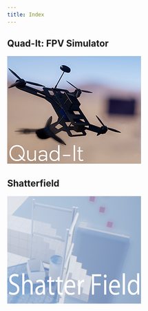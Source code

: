 ```yaml
---
title: Index
---
```


## Quad-It: FPV Simulator
[![qdt](img/qd.png)](/qdit)
## Shatterfield
[![shtrfld](img/shtfld.png)](/shtrfld)
